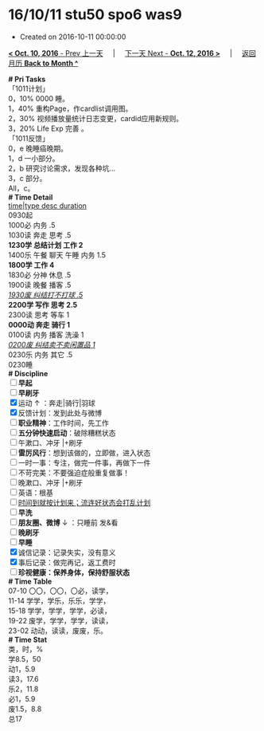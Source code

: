 # 16/10/11 stu50 spo6 was9

- Created on 2016-10-11 00:00:00

[**< Oct. 10, 2016** - Prev 上一天](_archived/lifelogs/2016/10/d10.md) &nbsp; &nbsp; | &nbsp; &nbsp; [下一天 Next - **Oct. 12, 2016 >**](_archived/lifelogs/2016/10/d12.md) &nbsp; &nbsp; |  &nbsp; &nbsp; [返回月历 **Back to Month ^**](_archived/lifelogs/2016/10/index.md)
<br/><div><div><b># Pri Tasks</b></div><div>「1011计划」</div><div>0，10% 0000 睡。</div><div>1，40% 重构Page，作cardlist调用图。</div><div>2，30% 视频播放量统计日志变更，cardid应用新规则。</div><div>3，20% Life Exp 完善 。</div></div><div>「1011反馈」</div><div>0，e 晚睡癌晚期。</div><div><div>1，d 一小部分。</div><div>2，b 研究讨论需求，发现各种坑…</div></div><div>3，c 部分。</div><div>All，c。</div><div><div><b># Time Detail</b></div><div><u>time|type desc duration</u></div><div>0930起</div><div>1000必 内务 .5</div><div>1030读 奔走 思考 .5</div><div><b>1230学 总结计划 工作 2</b></div><div>1400乐 午餐 聊天 午睡 内务 1.5</div><div><b>1800学 工作 4</b></div><div>1830必 分神 休息 .5</div><div>1900读 晚餐 播客 .5</div><div><u><i>1930废 纠结打不打球 .5</i></u></div><div><b>2200学 写作 思考 2.5</b></div><div>2300读 思考 等车 1</div><div><b>0000动 奔走 骑行 1</b></div><div>0100读 内务 播客 洗澡 1</div><div><u><i>0200废 纠结卖不卖闲置品 1</i></u></div><div>0230乐 内务 其它 .5</div><div>0230睡</div><div><b># Discipline</b></div><div><b><input type="checkbox"/></b><b>早起</b></div><div><input type="checkbox"/><b>早刷牙</b></div><div><input checked="true" type="checkbox"/>运动 ↑ ：奔走|骑行|羽球</div><div><input checked="true" type="checkbox"/>反馈计划：发到此处与微博</div><div><input type="checkbox"/><b>职业精神</b>：工作时间，先工作</div><div><input type="checkbox"/><b>五分钟快速启动</b>：破除糟糕状态</div><div><input type="checkbox"/>午漱口、冲牙 |+刷牙</div><div><input type="checkbox"/><b>雷厉风行</b>：想到该做的，立即做，进入状态</div><div><input type="checkbox"/>一时一事：专注，做完一件事，再做下一件</div><div><input type="checkbox"/>不苛完美：不要强迫症般重复做事！</div><div><input type="checkbox"/>晚漱口、冲牙 |+刷牙</div><div><input type="checkbox"/>英语：根基</div><div><u><input type="checkbox"/></u><u>时间到就按计划来；流连好状态会打乱计划</u></div><div><input type="checkbox"/><b>早洗</b></div><div><b><input type="checkbox"/></b><b>朋友圈、微博</b> ↓ ：只睡前 发&amp;看</div><div><b><input type="checkbox"/></b><b>晚刷牙</b></div><div><input type="checkbox"/><b>早睡</b></div><div><input checked="true" type="checkbox"/>诚信记录：记录失实，没有意义</div><div><input checked="true" type="checkbox"/>事后记录：做完再记，返工费时</div><div><b><input type="checkbox"/></b><b>珍视健康：保养身体，保持舒服状态</b></div><div><b># Time Table</b></div><div>07-10 〇〇，〇〇，〇必，读学，</div><div>11-14 学学，学乐，乐乐，学学，</div><div>15-18 学学，学学，学学，必读，</div><div>19-22 废学，学学，学学，读读，</div><div>23-02 动动，读读，废废，乐。</div><div><b># Time Stat</b></div><div>类，时，%</div><div>学8.5，50</div><div>动1，5.9</div><div>读3，17.6</div><div>乐2，11.8</div><div>必1，5.9</div><div>废1.5，8.8</div><div>总17</div>
